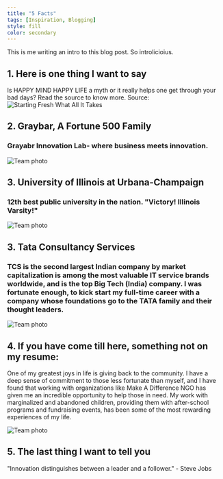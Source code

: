 ```yaml
---
title: "5 Facts"
tags: [Inspiration, Blogging]
style: fill
color: secondary
---
```


This is me writing an intro to this blog post. So introlicioius.

## 1. Here is one thing I want to say

Is HAPPY MIND HAPPY LIFE a myth or it really helps one get through your bad days? Read the source to know more.
Source: 
![Starting Fresh What All It Takes](https://sankalpjainblogs.wixsite.com/myblogs/post/starting-fresh-what-all-it-takes/)

## 2. Graybar, A Fortune 500 Family

### Grayabr Innovation Lab- where business meets innovation.

![Team photo](https://graybar.widen.net/content/szdon06tv9/jpeg/AboutUs-Hero.jpg?crop=true&anchor=0,0&q=80&color=ffffffff&u=3im2u2&w=2048&h=1372)


## 3. University of Illinois at Urbana-Champaign

### 12th best public university in the nation. "Victory! Illinois Varsity!"

![Team photo](https://www.admissions.illinois.edu/Content/images/visit-virtual-visits.jpg)

## 3. Tata Consultancy Services

### TCS is the second largest Indian company by market capitalization is among the most valuable IT service brands worldwide, and is the top Big Tech (India) company. I was fortunate enough, to kick start my full-time career with a company whose foundations go to the TATA family and their thought leaders.

![Team photo](https://www.tcs.com/content/dam/global-tcs/en/images/home/dark-theme.svg)

## 4. If you have come till here, something not on my resume:

One of my greatest joys in life is giving back to the community. I have a deep sense of commitment to those less fortunate than myself, and I have found that working with organizations like Make A Difference NGO has given me an incredible opportunity to help those in need. My work with marginalized and abandoned children, providing them with after-school programs and fundraising events, has been some of the most rewarding experiences of my life.

![Team photo](https://makeadiff.in/images/mad_logo.png)

## 5. The last thing I want to tell you

"Innovation distinguishes between a leader and a follower." - Steve Jobs



